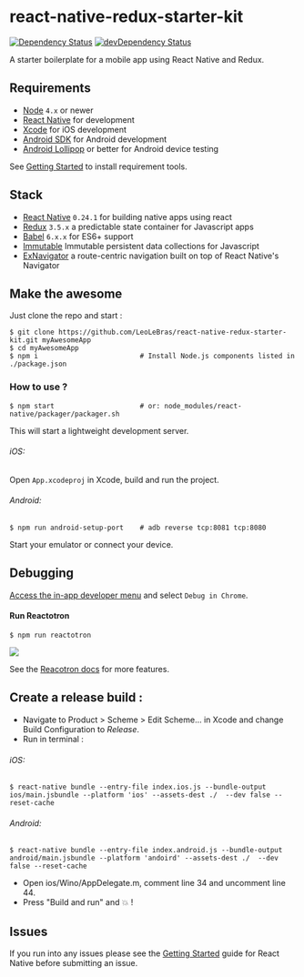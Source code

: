 # react-native-redux-starter-kit
[![Dependency Status](https://david-dm.org/LeoLeBras/react-native-redux-starter-kit.svg?style=flat)](https://david-dm.org/LeoLeBras/react-native-redux-starter-kit)
[![devDependency Status](https://david-dm.org/LeoLeBras/react-native-redux-starter-kit/dev-status.svg?style=flat)](https://david-dm.org/LeoLeBras/react-native-redux-starter-kit#info=devDependencies)

A starter boilerplate for a mobile app using React Native and Redux.

## Requirements
- [Node](https://nodejs.org) `4.x` or newer
- [React Native](http://facebook.github.io/react-native/docs/getting-started.html) for development
- [Xcode](https://developer.apple.com/xcode/) for iOS development
- [Android SDK](https://developer.android.com/sdk/) for Android development
- [Android Lollipop](https://www.android.com/versions/lollipop-5-0/) or better for Android device testing

See [Getting Started](https://facebook.github.io/react-native/docs/getting-started.html) to install requirement tools.

## Stack
- [React Native](https://facebook.github.io/react-native/) `0.24.1` for building native apps using react
- [Redux](http://rackt.github.io/redux/index.html) `3.5.x` a predictable state container for Javascript apps
- [Babel](http://babeljs.io/) `6.x.x` for ES6+ support
- [Immutable](https://facebook.github.io/immutable-js/) Immutable persistent data collections for Javascript
- [ExNavigator](https://github.com/exponentjs/ex-navigator) a route-centric navigation built on top of React Native's Navigator    

## Make the awesome
Just clone the repo
and start :
```shell
$ git clone https://github.com/LeoLeBras/react-native-redux-starter-kit.git myAwesomeApp
$ cd myAwesomeApp
$ npm i                         # Install Node.js components listed in ./package.json
```

### How to use ?
```shell
$ npm start                     # or: node_modules/react-native/packager/packager.sh
```
This will start a lightweight development server.

###### iOS:
Open `App.xcodeproj` in Xcode, build and run the project.

###### Android:
```shell
$ npm run android-setup-port    # adb reverse tcp:8081 tcp:8080
```
Start your emulator or connect your device.

## Debugging
[Access the in-app developer menu](https://facebook.github.io/react-native/docs/debugging.html) and select ``Debug in Chrome``.

#### Run Reactotron
```shell
$ npm run reactotron
```

![](https://github.com/skellock/reactotron/blob/master/images/Reactotron.gif)

See the [Reacotron docs](https://github.com/skellock/reactotron) for more features.

## Create a release build :
* Navigate to Product > Scheme > Edit Scheme... in Xcode and change Build Configuration to *Release*.
* Run in terminal :

###### iOS:
```shell
$ react-native bundle --entry-file index.ios.js --bundle-output ios/main.jsbundle --platform 'ios' --assets-dest ./  --dev false --reset-cache
```
###### Android:
```shell
$ react-native bundle --entry-file index.android.js --bundle-output android/main.jsbundle --platform 'andoird' --assets-dest ./  --dev false --reset-cache
```

* Open ios/Wino/AppDelegate.m, comment line 34 and uncomment line 44.
* Press "Build and run" and :boom: !

## Issues
If you run into any issues please see the [Getting Started](http://facebook.github.io/react-native/docs/getting-started.html) guide for React Native before submitting an issue.
